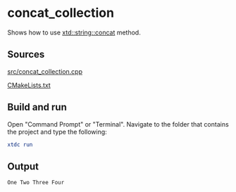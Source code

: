 # concat_collection

Shows how to use [xtd::string::concat](https://gammasoft71.github.io/xtd/reference_guides/latest/classxtd_1_1string.html#a9d492d6b9ce2f2e38661a5062009a32f) method.

## Sources

[src/concat_collection.cpp](src/concat_collection.cpp)

[CMakeLists.txt](CMakeLists.txt)

## Build and run

Open "Command Prompt" or "Terminal". Navigate to the folder that contains the project and type the following:

```cmake
xtdc run
```

## Output

```
One Two Three Four
```
